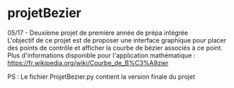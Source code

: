 # projetBezier
05/17 - Deuxième projet de première année de prépa intégrée  
L'objectif de ce projet est de proposer une interface graphique pour placer des points de contrôle et afficher la courbe de bézier associés à ce point.  
Plus d'informations disponible pour l'application mathématique : https://fr.wikipedia.org/wiki/Courbe_de_B%C3%A9zier  

PS : Le fichier ProjetBezier.py contient la version finale du projet
